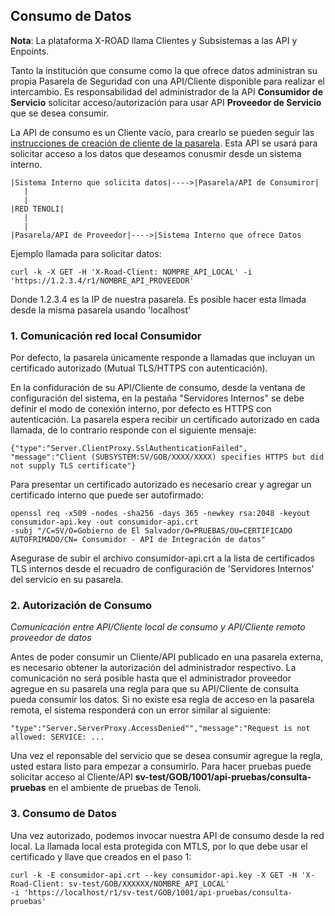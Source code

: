 ## Consumo de Datos ##

**Nota**: La plataforma X-ROAD llama Clientes y Subsistemas a las API y Enpoints. 


Tanto la institución que consume como la que ofrece datos administran su propia Pasarela de Seguridad con una API/Cliente disponible para realizar el intercambio. Es responsabilidad del administrador de la API **Consumidor de Servicio** solicitar acceso/autorización para usar API **Proveedor de Servicio** que se desea consumir. 

La API de consumo es un Cliente vacío, para crearlo se pueden seguir las [instrucciones de creación de cliente de la pasarela](https://github.com/nordic-institute/X-Road/blob/develop/doc/Manuals/ug-ss_x-road_6_security_server_user_guide.md#4-security-server-clients). Esta API se usará para solicitar acceso a los datos que deseamos conusmir desde un sistema interno.

```
|Sistema Interno que solicita datos|---->|Pasarela/API de Consumiror|
   |
   |
|RED TENOLI|
   |
   |
|Pasarela/API de Proveedor|---->|Sistema Interno que ofrece Datos
```

Ejemplo llamada para solicitar datos:
```
curl -k -X GET -H 'X-Road-Client: NOMPRE_API_LOCAL' -i 'https://1.2.3.4/r1/NOMBRE_API_PROVEEDOR'
``` 

Donde 1.2.3.4 es la IP de nuestra pasarela. Es posible hacer esta llmada desde la misma pasarela usando 'localhost'  

### 1. Comunicación red local Consumidor ###

Por defecto, la pasarela únicamente responde a llamadas que incluyan un certificado autorizado (Mutual TLS/HTTPS con autenticación).

En la confiduración de su API/Cliente de consumo, desde la ventana de configuración del sistema, en la pestaña "Servidores Internos" se debe definir el modo de conexión interno, por defecto es HTTPS con autenticación. La pasarela espera recibir un certificado autorizado en cada llamada, de lo contrario responde con el siguiente mensaje:
```
{"type":"Server.ClientProxy.SslAuthenticationFailed",
"message":"Client (SUBSYSTEM:SV/GOB/XXXX/XXXX) specifies HTTPS but did not supply TLS certificate"}
```

Para presentar un certificado autorizado es necesario crear y agregar un certificado interno que puede ser autofirmado:  
```
openssl req -x509 -nodes -sha256 -days 365 -newkey rsa:2048 -keyout consumidor-api.key -out consumidor-api.crt 
-subj "/C=SV/O=Gobierno de El Salvador/O=PRUEBAS/OU=CERTIFICADO AUTOFRIMADO/CN= Consumidor - API de Integración de datos"
```

Asegurase de subir el archivo consumidor-api.crt a la lista de certificados TLS internos desde el recuadro de configuración de 'Servidores Internos' del servicio en su pasarela.


### 2. Autorización de Consumo ###
*Comunicación entre API/Cliente local de consumo y API/Cliente remoto proveedor de datos*

Antes  de poder consumir un Cliente/API publicado en una pasarela externa, es necesario obtener la autorización del administrador respectivo. 
La comunicación no será posible hasta que el administrador proveedor agregue en su pasarela una regla para que su API/Cliente de consulta pueda consumir los datos. Si no existe esa regla de acceso en la pasarela remota, el sistema responderá con un error similar al siguiente:

```
"type":"Server.ServerProxy.AccessDenied"","message":"Request is not allowed: SERVICE: ...
```
Una vez el reponsable del servicio que se desea consumir agregue la regla, usted estara listo para empezar a consumirlo. Para hacer pruebas puede solicitar acceso al Cliente/API **sv-test/GOB/1001/api-pruebas/consulta-pruebas** en el ambiente de pruebas de Tenoli.

### 3. Consumo de Datos ###

Una vez autorizado, podemos invocar nuestra API de consumo desde la red local. La llamada local esta protegida con MTLS, por lo que debe usar el certificado y llave que creados en el paso 1:
```
curl -k -E consumidor-api.crt --key consumidor-api.key -X GET -H 'X-Road-Client: sv-test/GOB/XXXXXX/NOMBRE_API_LOCAL' 
-i 'https://localhost/r1/sv-test/GOB/1001/api-pruebas/consulta-pruebas'
``` 
